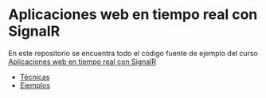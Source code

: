 # Aplicaciones web en tiempo real con SignalR

En este repositorio se encuentra todo el código fuente de ejemplo del curso [
Aplicaciones web en tiempo real con SignalR](http://www.udemy.com)

- [Técnicas]()
- [Ejemplos]()